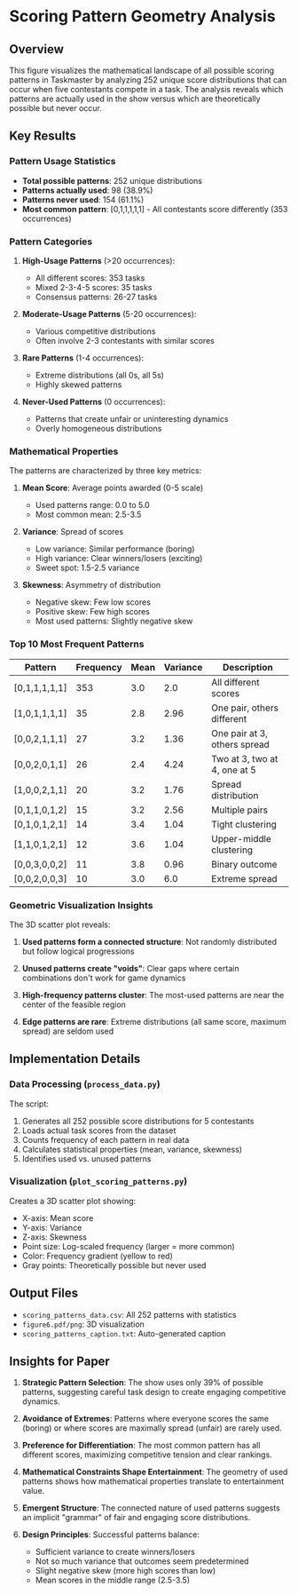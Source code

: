 # Scoring Pattern Geometry Analysis

## Overview

This figure visualizes the mathematical landscape of all possible scoring patterns in Taskmaster by analyzing 252 unique score distributions that can occur when five contestants compete in a task. The analysis reveals which patterns are actually used in the show versus which are theoretically possible but never occur.

## Key Results

### Pattern Usage Statistics
- **Total possible patterns**: 252 unique distributions
- **Patterns actually used**: 98 (38.9%)
- **Patterns never used**: 154 (61.1%)
- **Most common pattern**: [0,1,1,1,1,1] - All contestants score differently (353 occurrences)

### Pattern Categories

1. **High-Usage Patterns** (>20 occurrences):
   - All different scores: 353 tasks
   - Mixed 2-3-4-5 scores: 35 tasks
   - Consensus patterns: 26-27 tasks

2. **Moderate-Usage Patterns** (5-20 occurrences):
   - Various competitive distributions
   - Often involve 2-3 contestants with similar scores

3. **Rare Patterns** (1-4 occurrences):
   - Extreme distributions (all 0s, all 5s)
   - Highly skewed patterns

4. **Never-Used Patterns** (0 occurrences):
   - Patterns that create unfair or uninteresting dynamics
   - Overly homogeneous distributions

### Mathematical Properties

The patterns are characterized by three key metrics:

1. **Mean Score**: Average points awarded (0-5 scale)
   - Used patterns range: 0.0 to 5.0
   - Most common mean: 2.5-3.5

2. **Variance**: Spread of scores
   - Low variance: Similar performance (boring)
   - High variance: Clear winners/losers (exciting)
   - Sweet spot: 1.5-2.5 variance

3. **Skewness**: Asymmetry of distribution
   - Negative skew: Few low scores
   - Positive skew: Few high scores
   - Most used patterns: Slightly negative skew

### Top 10 Most Frequent Patterns

| Pattern | Frequency | Mean | Variance | Description |
|---------|-----------|------|----------|-------------|
| [0,1,1,1,1,1] | 353 | 3.0 | 2.0 | All different scores |
| [1,0,1,1,1,1] | 35 | 2.8 | 2.96 | One pair, others different |
| [0,0,2,1,1,1] | 27 | 3.2 | 1.36 | One pair at 3, others spread |
| [0,0,2,0,1,1] | 26 | 2.4 | 4.24 | Two at 3, two at 4, one at 5 |
| [1,0,0,2,1,1] | 20 | 3.2 | 1.76 | Spread distribution |
| [0,1,1,0,1,2] | 15 | 3.2 | 2.56 | Multiple pairs |
| [0,1,0,1,2,1] | 14 | 3.4 | 1.04 | Tight clustering |
| [1,1,0,1,2,1] | 12 | 3.6 | 1.04 | Upper-middle clustering |
| [0,0,3,0,0,2] | 11 | 3.8 | 0.96 | Binary outcome |
| [0,0,2,0,0,3] | 10 | 3.0 | 6.0 | Extreme spread |

### Geometric Visualization Insights

The 3D scatter plot reveals:

1. **Used patterns form a connected structure**: Not randomly distributed but follow logical progressions

2. **Unused patterns create "voids"**: Clear gaps where certain combinations don't work for game dynamics

3. **High-frequency patterns cluster**: The most-used patterns are near the center of the feasible region

4. **Edge patterns are rare**: Extreme distributions (all same score, maximum spread) are seldom used

## Implementation Details

### Data Processing (`process_data.py`)

The script:
1. Generates all 252 possible score distributions for 5 contestants
2. Loads actual task scores from the dataset
3. Counts frequency of each pattern in real data
4. Calculates statistical properties (mean, variance, skewness)
5. Identifies used vs. unused patterns

### Visualization (`plot_scoring_patterns.py`)

Creates a 3D scatter plot showing:
- X-axis: Mean score
- Y-axis: Variance
- Z-axis: Skewness
- Point size: Log-scaled frequency (larger = more common)
- Color: Frequency gradient (yellow to red)
- Gray points: Theoretically possible but never used

## Output Files

- `scoring_patterns_data.csv`: All 252 patterns with statistics
- `figure6.pdf/png`: 3D visualization
- `scoring_patterns_caption.txt`: Auto-generated caption

## Insights for Paper

1. **Strategic Pattern Selection**: The show uses only 39% of possible patterns, suggesting careful task design to create engaging competitive dynamics.

2. **Avoidance of Extremes**: Patterns where everyone scores the same (boring) or where scores are maximally spread (unfair) are rarely used.

3. **Preference for Differentiation**: The most common pattern has all different scores, maximizing competitive tension and clear rankings.

4. **Mathematical Constraints Shape Entertainment**: The geometry of used patterns shows how mathematical properties translate to entertainment value.

5. **Emergent Structure**: The connected nature of used patterns suggests an implicit "grammar" of fair and engaging score distributions.

6. **Design Principles**: Successful patterns balance:
   - Sufficient variance to create winners/losers
   - Not so much variance that outcomes seem predetermined
   - Slight negative skew (more high scores than low)
   - Mean scores in the middle range (2.5-3.5) 